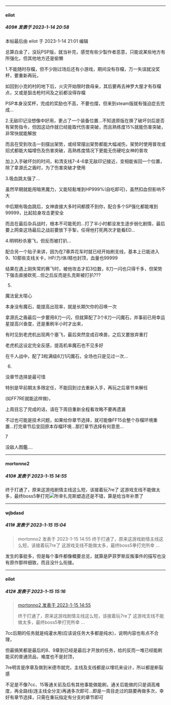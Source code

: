 

*****

####  eilot  
##### 409#       发表于 2023-1-14 20:58

 本帖最后由 eilot 于 2023-1-14 21:01 编辑 

总算白金了，没玩PSP版，就当补完，感觉有些少製作者恶意，只能说某些地方有所强化，但其他地方还是偷懒

1.不能随时存檔，但不少刚过场后还有小游戏，期间没有存檔，万一失误就没奖杯，要重新再玩，

如回到小克的村的地下后，火灾开始限时救母亲，其后要再去神罗大屋才有存檔点，又或是狙击枪时间及之前都没得存檔

PSP本身没奖杯，完成的奖励也不高，不要也摆，但来到steam版就有强迫症去完成...

2.无敌印记没想像中好用，更占了一个装备位置...不知道原版在换了破坏剑后是否有架势指令，但因这动作就已经能取代伤害突破，而且熟练度15%就能伤害突破，非常快就能解放

而且在受到攻击一刻摆出架势，或经常摆出架势都能大幅减伤，架势时使用普攻或招式都能大幅增伤及伤害突破，高熟练度情况下更能无伤硬吃女神的普攻

加上入手破坏剑的时间，和清支线7-4-6拿无敌印记接近，变相能省回一个位置，除了拿源氏之盾时，为了伤害突破才使用

3.吸血跳太强了...

虽然早期就能用暗黑魔力，又能轻鬆堆到HP999%(自吃即可)，虽然扣血但影响不大

中后期有吸血跳后，女神直接大多时间都摸不到你，配合多个SP强化都能堆到99999，比起拾身攻击更安全

而且在最后杂兵战时，根本不可能死的...打了半小时都没发生逐步弱化剧情，最后要上网查这场最后之战前要放下手掣，任得他打死两次才能看ED...

4.明明秒杀塞飞，但反而被打扒...

配合另一个贴子来讲，因为在7章弄花车时就已经开始刷支线，基本上已能进入9、10那些支线关卡，HP/力/体/精也封顶，血量也99999

结果在遇上刚失常的赛飞时，被他攻击才扣3位数，8刀一闪也只得千多，但架势下强击直接砍死...但之后反而是扎克斯被打扒???

5.

魔法瓮太噁心

本身没有魔石，能提高出现率，就是长期欠你的召唤一次

拿源氏之盾最后一步要用8刀一闪，但就算配了3个8刀一闪魔石，并事前已用幸运星提高兴奋度，还是重刷半小时才出来，

有时见到老虎机出现两个塞飞，最后突然变成召唤兽，之后又要放弃重打

老虎机这设定完全反感，提高机率魔石也不见多好

在千人战中，配了3粒满级8刀1闪魔石，全场也只是见过一次...

6.

没章节选择是最可惜

特别是早前期太多限定任，不能回到过去重新入手，再玩之后章节来解任

(如FF7RE就能这样做)，

上周目忘了完成的话，请在下周目重新全程看攻略不要再遗漏

不过也可能是技术问题，如果给你章节选择，就可能像FF15会整个存檔环境重置...打完章节后变回原本存檔环境...那打章节选择有何意思...

7

没敌人图鑑....



*****

####  mortonno2  
##### 410#       发表于 2023-1-15 14:55

终于打通了，原来这游戏剧情主线这么短，该接着玩7re了 这游戏支线不能做太多，最终boss5拳打完<img src="https://static.saraba1st.com/image/smiley/face2017/174.png" referrerpolicy="no-referrer">所幸扎克斯塑造还是不错，算是给当年补票了



*****

####  wjbdasd  
##### 411#       发表于 2023-1-15 15:04

<blockquote>mortonno2 发表于 2023-1-15 14:55
终于打通了，原来这游戏剧情主线这么短，该接着玩7re了 这游戏支线不能做太多，最终boss5拳打完所幸 ...</blockquote>
发生的事挺多，但是每个事件都像概要总览，就算是萨菲罗斯反叛事件的描写也没有原作那样细致，而且没什么衔接。



*****

####  eilot  
##### 412#       发表于 2023-1-15 15:16

<blockquote><a href="httphttps://bbs.saraba1st.com/2b/forum.php?mod=redirect&amp;goto=findpost&amp;pid=59358744&amp;ptid=2076253" target="_blank">mortonno2 发表于 2023-1-15 14:55</a>

终于打通了，原来这游戏剧情主线这么短，该接着玩7re了 这游戏支线不能做太多，最终boss5拳打完所幸 ...</blockquote>
7cc后期的任务就是纯灌水用(应该说任务大多都是纯水)，说明内容也有点不合理，

但最搞笑都是最后的8、9章到已经是最后才开放的任务，给的反而一堆已经能刷能买的普通货品，难度也不是封顶，

7re明言是序章及做到米德市就完，主线及支线都是以埋坑来设计，所以都是断裂感

不足是不像7cc、15等通关前及后有其他事能做能刷，通关后能做的只是调高难度，再全路线(连主线全分支)再通多次即可...即是一周目走过的路要再做多次，幸好有章节选择，只需在重玩指定有分支的章节即可

